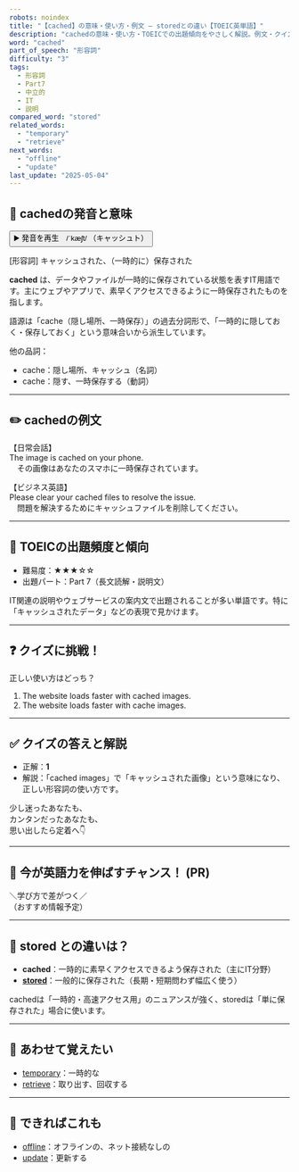 ```yaml
---
robots: noindex
title: "【cached】の意味・使い方・例文 ― storedとの違い【TOEIC英単語】"
description: "cachedの意味・使い方・TOEICでの出題傾向をやさしく解説。例文・クイズ付きでstoredとの違いもわかりやすく学べます。"
word: "cached"
part_of_speech: "形容詞"
difficulty: "3"
tags:
  - 形容詞
  - Part7
  - 中立的
  - IT
  - 説明
compared_word: "stored"
related_words:
  - "temporary"
  - "retrieve"
next_words:
  - "offline"
  - "update"
last_update: "2025-05-04"
---
```


## 🔰 cachedの発音と意味

<button class="play-audio" onclick="playTTS('cached')">
  <span class="play-audio-main">
    ▶️ 発音を再生　/ˈkæʃt/
  </span>
  <span class="play-audio-sub">
    （キャッシュト）
  </span>
</button>

[形容詞] キャッシュされた、（一時的に）保存された

**cached** は、データやファイルが一時的に保存されている状態を表すIT用語です。主にウェブやアプリで、素早くアクセスできるように一時保存されたものを指します。

語源は「cache（隠し場所、一時保存）」の過去分詞形で、「一時的に隠しておく・保存しておく」という意味合いから派生しています。

他の品詞：  
- cache：隠し場所、キャッシュ（名詞）
- cache：隠す、一時保存する（動詞）

---

## ✏️ cachedの例文

【日常会話】  
The image is cached on your phone.  
　その画像はあなたのスマホに一時保存されています。

【ビジネス英語】  
Please clear your cached files to resolve the issue.  
　問題を解決するためにキャッシュファイルを削除してください。

---

## 🎯 TOEICの出題頻度と傾向

- 難易度：★★★☆☆
- 出題パート：Part 7（長文読解・説明文）

IT関連の説明やウェブサービスの案内文で出題されることが多い単語です。特に「キャッシュされたデータ」などの表現で見かけます。

---

## ❓ クイズに挑戦！

正しい使い方はどっち？

1. The website loads faster with cached images.  
2. The website loads faster with cache images.

---

## ✅ クイズの答えと解説

- 正解：**1**
- 解説：「cached images」で「キャッシュされた画像」という意味になり、正しい形容詞の使い方です。

少し迷ったあなたも、  
カンタンだったあなたも、  
思い出したら定着へ👇️

---

## 🚀 今が英語力を伸ばすチャンス！ (PR)

<div class="info-center">
＼学び方で差がつく／<br>  
（おすすめ情報予定）
</div>

---

## 🤔  stored との違いは？

- **cached**：一時的に素早くアクセスできるよう保存された（主にIT分野）
- **[stored](/word/stored/)**：一般的に保存された（長期・短期問わず幅広く使う）

cachedは「一時的・高速アクセス用」のニュアンスが強く、storedは「単に保存された」場合に使います。

---

## 🧩 あわせて覚えたい

- [temporary](/word/temporary/)：一時的な
- [retrieve](/word/retrieve/)：取り出す、回収する

---

## 📖 できればこれも

- [offline](/word/offline/)：オフラインの、ネット接続なしの
- [update](/word/update/)：更新する

<!-- cvid: aid12_bid15 -->
